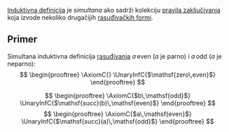 
[Induktivna definicija](Induktivna%20definicija.md) je *simultana* ako sadrži kolekciju [pravila zaključivanja](Pravila%20zaključivanja.md) koja izvode nekoliko drugačijih [rasuđivačkih formi](Rasuđivanja). 

## Primer

Simultana induktivna definicija [rasuđivanja](Rasuđivanja) $a\,\mathsf{even}$ ($a$ je parno) i $a\,\mathsf{odd}$ ($a$ je neparno):
$$
\begin{prooftree}
\AxiomC{}
\UnaryInfC{$\mathsf{zero\,even}$}
\end{prooftree}
$$

$$
\begin{prooftree}
\AxiomC{$b\,\mathsf{odd}$}
\UnaryInfC{$\mathsf{succ}(b)\,\mathsf{even}$}
\end{prooftree}
$$
$$
\begin{prooftree}
\AxiomC{$a\,\mathsf{even}$}
\UnaryInfC{$\mathsf{succ}(a)\,\mathsf{odd}$}
\end{prooftree}
$$